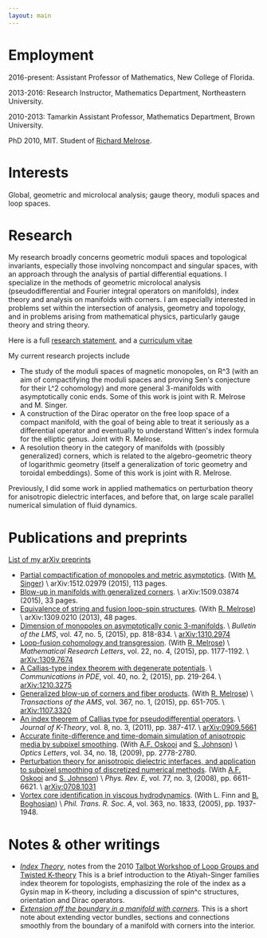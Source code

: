 ```yaml
---
layout: main
---
```


# Employment

2016-present: Assistant Professor of Mathematics, New College of Florida.

2013-2016: Research Instructor, Mathematics Department, Northeastern University.

2010-2013: Tamarkin Assistant Professor, Mathematics Department, Brown University.

PhD 2010, MIT. Student of [Richard Melrose](http://math.mit.edu/~rbm).

# Interests
	
Global, geometric and microlocal analysis; gauge theory, moduli spaces and loop spaces.
	
# Research

My research broadly concerns geometric moduli spaces and topological
invariants, especially those involving noncompact and singular spaces, with an
approach through the analysis of partial differential equations. I specialize
in the methods of geometric microlocal analysis (pseudodifferential and Fourier
integral operators on manifolds), index theory and analysis on manifolds with
corners. I am especially interested in problems set within the intersection of
analysis, geometry and topology, and in problems arising from mathematical
physics, particularly gauge theory and string theory.

Here is a full [research statement](docs/research.pdf), and a [curriculum vitae](docs/kottke_cv.pdf)

My current research projects include 

- The study of the moduli spaces of magnetic monopoles, on R^3 (with an aim of
  compactifying the moduli spaces and proving Sen's conjecture for their L^2
cohomology) and more general 3-manifolds with asymptotically conic ends.  Some
of this work is joint with R. Melrose and M. Singer.
- A construction of the Dirac operator on the free loop space of a compact
  manifold, with the goal of being able to treat it seriously as a differential
operator and eventually to understand Witten's index formula for the elliptic
genus. Joint with R. Melrose.
- A resolution theory in the category of manifolds with (possibly generalized)
  corners, which is related to the algebro-geometric theory of logarithmic
geometry (itself a generalization of toric geometry and toroidal embeddings).
Some of this work is joint with R. Melrose.


Previously, I did some work in applied mathematics on perturbation theory for
anisotropic dielectric interfaces, and before that, on large scale parallel
numerical simulation of fluid dynamics.

# Publications and preprints
[List of my arXiv preprints](http://arxiv.org/a/kottke_c_1)


- [Partial compactification of monopoles and metric asymptotics](http://arxiv.org/abs/1512.02979).
  (With [M. Singer](http://iris.ucl.ac.uk/iris/browse/profile?upi=MASIN29)) \\
  arXiv:1512.02979 (2015), 113 pages.
- [Blow-up in manifolds with generalized corners](http://arxiv.org/abs/1509.03874). \\
  arXiv:1509.03874 (2015), 33 pages.
- [Equivalence of string and fusion loop-spin structures](http://arxiv.org/abs/1309.0210).
  (With [R. Melrose](http://math.mit.edu/~rbm/)) \\
  arXiv:1309.0210 (2013), 48 pages.
- [Dimension of monopoles on asymptotically conic 3-manifolds](http://dx.doi.org/10.1112/blms/bdv055). \\
  *Bulletin of the LMS*, vol. 47, no. 5, (2015), pp. 818-834. \\
  [arXiv:1310.2974](http://arxiv.org/abs/1310.2974)
- [Loop-fusion cohomology and transgression](http://dx.doi.org/10.4310/MRL.2015.v22.n4.a11).
  (With [R. Melrose](http://math.mit.edu/~rbm/)) \\
  *Mathematical Research Letters*, vol. 22, no. 4, (2015), pp. 1177-1192. \\
  [arXiv:1309.7674](http://arxiv.org/abs/1309.7674)
- [A Callias-type index theorem with degenerate potentials](http://dx.doi.org/10.1080/03605302.2014.942740). \\
  *Communications in PDE*, vol. 40, no. 2, (2015), pp. 219-264. \\
  [arXiv:1210.3275](http://arxiv.org/abs/1210.3275)
- [Generalized blow-up of corners and fiber products](http://dx.doi.org/10.1090/S0002-9947-2014-06222-3).
  (With [R. Melrose](http://math.mit.edu/~rbm/)) \\
  *Transactions of the AMS*, vol. 367, no. 1, (2015), pp. 651-705. \\
  [arXiv:1107.3320](http://arxiv.org/abs/1107.3320)
- [An index theorem of Callias type for pseudodifferential operators](http://dx.doi.org/10.1017/is010011014jkt132). \\
  *Journal of K-Theory*, vol. 8, no. 3, (2011), pp. 387-417. \\
  [arXiv:0909.5661](http://arxiv.org/abs/0909.5661)
- [Accurate finite-difference and time-domain simulation of anisotropic media by subpixel smoothing](http://dx.doi.org/10.1364/OL.34.002778).
  (With [A.F. Oskooi](http://ab-initio.mit.edu/~oskooi/) and [S. Johnson](http://math.mit.edu/~stevenj/)) \\
  *Optics Letters*, vol. 34, no. 18, (2009), pp. 2778-2780.
- [Perturbation theory for anisotropic dielectric interfaces, and application to subpixel smoothing of discretized numerical methods](http://dx.doi.org/10.1103/PhysRevE.77.036611).
  (With [A.F. Oskooi](http://ab-initio.mit.edu/~oskooi/) and [S. Johnson](http://math.mit.edu/~stevenj/)) \\
  *Phys. Rev. E*, vol. 77, no. 3, (2008), pp. 6611-6621. \\
  [arXiv:0708.1031](http://arxiv.org/abs/0708.1031)
- [Vortex core identification in viscous hydrodynamics](http://dx.doi.org/10.1098/rsta.2005.1620).
  (With L. Finn and [B. Boghosian](http://hilbert.math.tufts.edu/~bruceb/)) \\
  *Phil. Trans. R. Soc. A*, vol. 363, no. 1833, (2005), pp. 1937-1948.

# Notes & other writings
		
- [*Index Theory*](docs/index_theory.pdf), notes from the 2010 [Talbot Workshop
  of Loop Groups and Twisted K-theory](http://math.mit.edu/conferences/talbot/)
This is a brief introduction to the Atiyah-Singer families index theorem for
topologists, emphasizing the role of the index as a Gysin map in K-theory,
including a discussion of spin^c structures, orientation and Dirac operators.
- [*Extension off the boundary in a manifold with corners*](docs/extension.pdf).
  This is a short note about extending vector bundles, sections and connections
smoothly from the boundary of a manifold with
corners into the interior.

